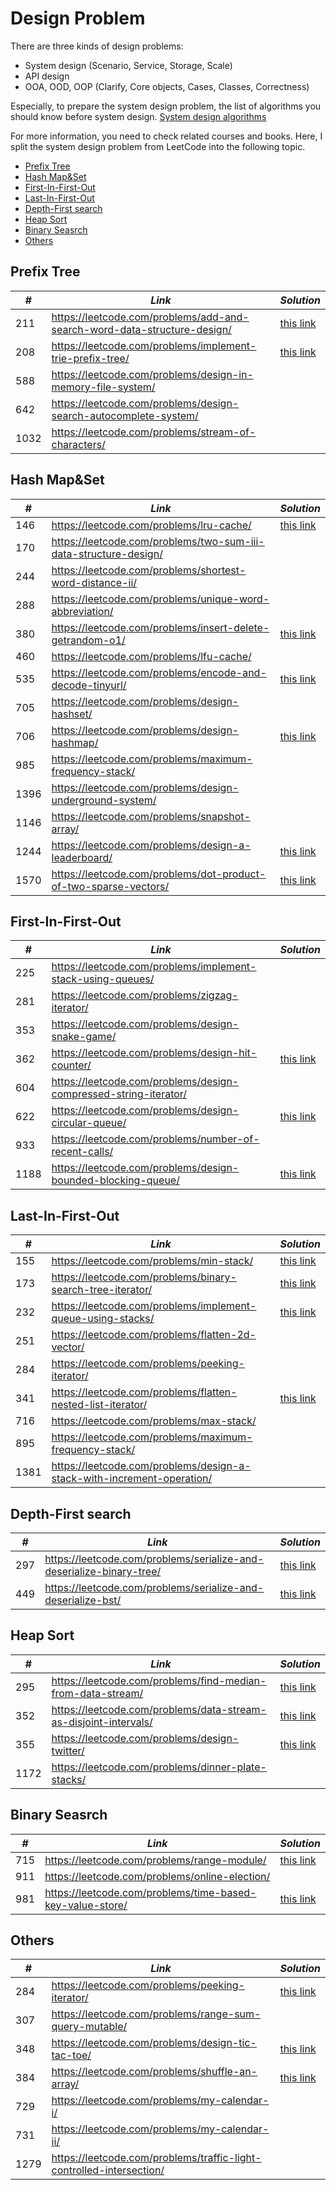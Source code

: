 # Design Problem

There are three kinds of design problems:

* System design (Scenario, Service, Storage, Scale)
* API design 
* OOA, OOD, OOP (Clarify, Core objects, Cases, Classes, Correctness)

Especially, to prepare the system design problem, the list of algorithms you should know before system design. [System design algorithms](https://github.com/resumejob/system-design-algorithms)

For more information, you need to check related courses and books. Here, I split the system design problem from LeetCode into the following topic.

* [Prefix Tree](##Prefix-Tree)
* [Hash Map&Set](##Hash-Map&Set)
* [First-In-First-Out](##First-In-First-Out)
* [Last-In-First-Out](##Last-In-First-Out)
* [Depth-First search](##Depth-First-search)
* [Heap Sort](#Heap-Sort)
* [Binary Seasrch](##Binary-Seasrch)
* [Others](##Others)

## Prefix Tree

| *#* | *Link* | *Solution* |
| ---- | --------------------------------- | --------------------------------- |
| 211 | https://leetcode.com/problems/add-and-search-word-data-structure-design/ | [this link](../practice/solution/0211_design_add_and_search_words_data_structure.py) |
| 208 | https://leetcode.com/problems/implement-trie-prefix-tree/ | [this link](../practice/solution/0208_implement_trie_prefix_tree.py) |
| 588 | https://leetcode.com/problems/design-in-memory-file-system/ | |
| 642 | https://leetcode.com/problems/design-search-autocomplete-system/ | |
| 1032 | https://leetcode.com/problems/stream-of-characters/ | |

## Hash Map&Set

| *#* | *Link* | *Solution* |
| ---- | --------------------------------- | --------------------------------- |
| 146 | https://leetcode.com/problems/lru-cache/ | [this link](../practice/solution/0146_lru_cache.py) | 
| 170 | https://leetcode.com/problems/two-sum-iii-data-structure-design/ | |
| 244 | https://leetcode.com/problems/shortest-word-distance-ii/ | |
| 288 | https://leetcode.com/problems/unique-word-abbreviation/ | |
| 380 | https://leetcode.com/problems/insert-delete-getrandom-o1/ | [this link](../practice/solution/0380_insert_delete_getrandom_o1.py) | 
| 460 | https://leetcode.com/problems/lfu-cache/ | |
| 535 | https://leetcode.com/problems/encode-and-decode-tinyurl/ | [this link](../practice/solution/0535_encode_and_decode_tinyurl.py) |
| 705 | https://leetcode.com/problems/design-hashset/ | |
| 706 | https://leetcode.com/problems/design-hashmap/ | [this link](../practice/solution/0706_design_hashmap.py) |
| 985 | https://leetcode.com/problems/maximum-frequency-stack/ | |
| 1396 | https://leetcode.com/problems/design-underground-system/ | |
| 1146 | https://leetcode.com/problems/snapshot-array/ | |
| 1244 | https://leetcode.com/problems/design-a-leaderboard/ | [this link](../practice/solution/1244_design_a_leaderboard.py) |
| 1570 | https://leetcode.com/problems/dot-product-of-two-sparse-vectors/ | [this link](../practice/solution/1570_dot_product_of_two_sparse_vectors.py) |

## First-In-First-Out

| *#* | *Link* | *Solution* |
| ---- | --------------------------------- | --------------------------------- |
| 225 | https://leetcode.com/problems/implement-stack-using-queues/ | |
| 281 | https://leetcode.com/problems/zigzag-iterator/ | |
| 353 | https://leetcode.com/problems/design-snake-game/ | |
| 362 | https://leetcode.com/problems/design-hit-counter/ | [this link](../practice/solution/0362_design_hit_counter.py) |
| 604 | https://leetcode.com/problems/design-compressed-string-iterator/ | |
| 622 | https://leetcode.com/problems/design-circular-queue/ | [this link](../practice/solution/0622_design_circular_queue.py) |
| 933 | https://leetcode.com/problems/number-of-recent-calls/ | |
| 1188 | https://leetcode.com/problems/design-bounded-blocking-queue/ | [this link](../practice/solution/1188_design_bounded_blocking_queue.py) |

## Last-In-First-Out

| *#* | *Link* | *Solution* |
| ---- | --------------------------------- | --------------------------------- |
| 155 | https://leetcode.com/problems/min-stack/ | [this link](../practice/solution/0155_min_stack.py) |
| 173 | https://leetcode.com/problems/binary-search-tree-iterator/ | [this link](../practice/solution/0173_binary_search_tree_iterator.py) |
| 232 | https://leetcode.com/problems/implement-queue-using-stacks/ | [this link](../practice/solution/0232_implement_queue_using_stacks.py) |
| 251 | https://leetcode.com/problems/flatten-2d-vector/ | | 
| 284 | https://leetcode.com/problems/peeking-iterator/ | |
| 341 | https://leetcode.com/problems/flatten-nested-list-iterator/ | [this link](../practice/solution/0341_flatten_nested_list_iterator.py) |
| 716 | https://leetcode.com/problems/max-stack/ | |
| 895 | https://leetcode.com/problems/maximum-frequency-stack/ | |
| 1381 | https://leetcode.com/problems/design-a-stack-with-increment-operation/ | |

## Depth-First search

| *#* | *Link* | *Solution* |
| ---- | --------------------------------- | --------------------------------- |
| 297 | https://leetcode.com/problems/serialize-and-deserialize-binary-tree/ | [this link](../practice/solution/0297_serialize_and_deserialize_binary_tree.py) |
| 449 | https://leetcode.com/problems/serialize-and-deserialize-bst/ | [this link](../practice/solution/0449_serialize_and_deserialize_bst.py) |

## Heap Sort

| *#* | *Link* | *Solution* |
| ---- | --------------------------------- | --------------------------------- |
| 295 | https://leetcode.com/problems/find-median-from-data-stream/ | [this link](../practice/solution/0295_find_median_from_data_stream.py) |
| 352 | https://leetcode.com/problems/data-stream-as-disjoint-intervals/ | [this link](../practice/solution/0352_data_stream_as_disjoint_intervals.py) |
| 355 | https://leetcode.com/problems/design-twitter/ | [this link](../practice/solution/0355_design_twitter.py) | 
| 1172 | https://leetcode.com/problems/dinner-plate-stacks/ | |

## Binary Seasrch

| *#* | *Link* | *Solution* |
| ---- | --------------------------------- | --------------------------------- |
| 715 | https://leetcode.com/problems/range-module/ | [this link](../practice/solution/0715_range_module.py) | 
| 911 | https://leetcode.com/problems/online-election/ | |
| 981 | https://leetcode.com/problems/time-based-key-value-store/ | [this link](../practice/solution/0981_time_based_key_value_store.py) |

## Others

| *#* | *Link* | *Solution* |
| ---- | --------------------------------- | --------------------------------- |
| 284 | https://leetcode.com/problems/peeking-iterator/ | [this link](../practice/solution/0284_peeking_iterator.py) | 
| 307 | https://leetcode.com/problems/range-sum-query-mutable/ | |
| 348 | https://leetcode.com/problems/design-tic-tac-toe/ | [this link](../practice/solution/0348_design_tic_tac_toe.py) |
| 384 | https://leetcode.com/problems/shuffle-an-array/ | [this link](../practice/solution/0384_shuffle_an_array.py) |
| 729 | https://leetcode.com/problems/my-calendar-i/ | |
| 731 | https://leetcode.com/problems/my-calendar-ii/ | |
| 1279 | https://leetcode.com/problems/traffic-light-controlled-intersection/ | |

